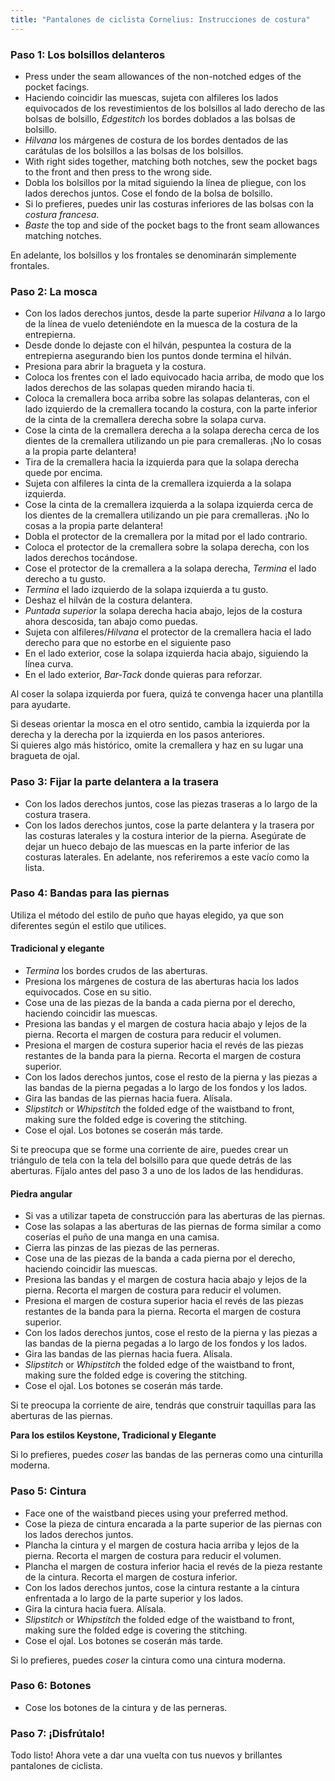 ```yaml
---
title: "Pantalones de ciclista Cornelius: Instrucciones de costura"
---
```


### Paso 1: Los bolsillos delanteros

- Press under the seam allowances of the non-notched edges of the pocket facings.
- Haciendo coincidir las muescas, sujeta con alfileres los lados equivocados de los revestimientos de los bolsillos al lado derecho de las bolsas de bolsillo, _Edgestitch_ los bordes doblados a las bolsas de bolsillo.
- _Hilvana_ los márgenes de costura de los bordes dentados de las carátulas de los bolsillos a las bolsas de los bolsillos.
- With right sides together, matching both notches, sew the pocket bags to the front and then press to the wrong side.
- Dobla los bolsillos por la mitad siguiendo la línea de pliegue, con los lados derechos juntos. Cose el fondo de la bolsa de bolsillo.
- Si lo prefieres, puedes unir las costuras inferiores de las bolsas con la _costura francesa_.
- _Baste_ the top and side of the pocket bags to the front seam allowances matching notches.

<Note>

En adelante, los bolsillos y los frontales se denominarán simplemente frontales.

</Note>

### Paso 2: La mosca

- Con los lados derechos juntos, desde la parte superior _Hilvana_ a lo largo de la línea de vuelo deteniéndote en la muesca de la costura de la entrepierna.
- Desde donde lo dejaste con el hilván, pespuntea la costura de la entrepierna asegurando bien los puntos donde termina el hilván.
- Presiona para abrir la bragueta y la costura.
- Coloca los frentes con el lado equivocado hacia arriba, de modo que los lados derechos de las solapas queden mirando hacia ti.
- Coloca la cremallera boca arriba sobre las solapas delanteras, con el lado izquierdo de la cremallera tocando la costura, con la parte inferior de la cinta de la cremallera derecha sobre la solapa curva.
- Cose la cinta de la cremallera derecha a la solapa derecha cerca de los dientes de la cremallera utilizando un pie para cremalleras. ¡No lo cosas a la propia parte delantera!
- Tira de la cremallera hacia la izquierda para que la solapa derecha quede por encima.
- Sujeta con alfileres la cinta de la cremallera izquierda a la solapa izquierda.
- Cose la cinta de la cremallera izquierda a la solapa izquierda cerca de los dientes de la cremallera utilizando un pie para cremalleras. ¡No lo cosas a la propia parte delantera!
- Dobla el protector de la cremallera por la mitad por el lado contrario.
- Coloca el protector de la cremallera sobre la solapa derecha, con los lados derechos tocándose.
- Cose el protector de la cremallera a la solapa derecha, _Termina_ el lado derecho a tu gusto.
- _Termina_ el lado izquierdo de la solapa izquierda a tu gusto.
- Deshaz el hilván de la costura delantera.
- _Puntada superior_ la solapa derecha hacia abajo, lejos de la costura ahora descosida, tan abajo como puedas.
- Sujeta con alfileres/_Hilvana_ el protector de la cremallera hacia el lado derecho para que no estorbe en el siguiente paso
- En el lado exterior, cose la solapa izquierda hacia abajo, siguiendo la línea curva.
- En el lado exterior, _Bar-Tack_ donde quieras para reforzar.

<Tip>

Al coser la solapa izquierda por fuera, quizá te convenga hacer una plantilla para ayudarte.

</Tip>

<Note>

Si deseas orientar la mosca en el otro sentido, cambia la izquierda por la derecha y la derecha por la izquierda en los pasos anteriores.  
Si quieres algo más histórico, omite la cremallera y haz en su lugar una bragueta de ojal.

</Note>

### Paso 3: Fijar la parte delantera a la trasera

- Con los lados derechos juntos, cose las piezas traseras a lo largo de la costura trasera.
- Con los lados derechos juntos, cose la parte delantera y la trasera por las costuras laterales y la costura interior de la pierna. Asegúrate de dejar un hueco debajo de las muescas en la parte inferior de las costuras laterales. En adelante, nos referiremos a este vacío como la lista.

### Paso 4: Bandas para las piernas

Utiliza el método del estilo de puño que hayas elegido, ya que son diferentes según el estilo que utilices.

#### Tradicional y elegante

- _Termina_ los bordes crudos de las aberturas.
- Presiona los márgenes de costura de las aberturas hacia los lados equivocados. Cose en su sitio.
- Cose una de las piezas de la banda a cada pierna por el derecho, haciendo coincidir las muescas.
- Presiona las bandas y el margen de costura hacia abajo y lejos de la pierna. Recorta el margen de costura para reducir el volumen.
- Presiona el margen de costura superior hacia el revés de las piezas restantes de la banda para la pierna. Recorta el margen de costura superior.
- Con los lados derechos juntos, cose el resto de la pierna y las piezas a las bandas de la pierna pegadas a lo largo de los fondos y los lados.
- Gira las bandas de las piernas hacia fuera. Alísala.
- _Slipstitch_ or _Whipstitch_ the folded edge of the waistband to front, making sure the folded edge is covering the stitching.
- Cose el ojal. Los botones se coserán más tarde.

<Note>

Si te preocupa que se forme una corriente de aire, puedes crear un triángulo de tela con la tela del bolsillo para que quede detrás de las aberturas. Fíjalo antes del paso 3 a uno de los lados de las hendiduras.

</Note>

#### Piedra angular

- Si vas a utilizar tapeta de construcción para las aberturas de las piernas.
- Cose las solapas a las aberturas de las piernas de forma similar a como coserías el puño de una manga en una camisa.
- Cierra las pinzas de las piezas de las perneras.
- Cose una de las piezas de la banda a cada pierna por el derecho, haciendo coincidir las muescas.
- Presiona las bandas y el margen de costura hacia abajo y lejos de la pierna. Recorta el margen de costura para reducir el volumen.
- Presiona el margen de costura superior hacia el revés de las piezas restantes de la banda para la pierna. Recorta el margen de costura superior.
- Con los lados derechos juntos, cose el resto de la pierna y las piezas a las bandas de la pierna pegadas a lo largo de los fondos y los lados.
- Gira las bandas de las piernas hacia fuera. Alísala.
- _Slipstitch_ or _Whipstitch_ the folded edge of the waistband to front, making sure the folded edge is covering the stitching.
- Cose el ojal. Los botones se coserán más tarde.

<Note>

Si te preocupa la corriente de aire, tendrás que construir taquillas para las aberturas de las piernas.

</Note>

<Note>

**Para los estilos Keystone, Tradicional y Elegante**

Si lo prefieres, puedes _coser_ las bandas de las perneras como una cinturilla moderna.

</Note>

### Paso 5: Cintura

- Face one of the waistband pieces using your preferred method.
- Cose la pieza de cintura encarada a la parte superior de las piernas con los lados derechos juntos.
- Plancha la cintura y el margen de costura hacia arriba y lejos de la pierna. Recorta el margen de costura para reducir el volumen.
- Plancha el margen de costura inferior hacia el revés de la pieza restante de la cintura. Recorta el margen de costura inferior.
- Con los lados derechos juntos, cose la cintura restante a la cintura enfrentada a lo largo de la parte superior y los lados.
- Gira la cintura hacia fuera. Alísala.
- _Slipstitch_ or _Whipstitch_ the folded edge of the waistband to front, making sure the folded edge is covering the stitching.
- Cose el ojal. Los botones se coserán más tarde.

<Note>

Si lo prefieres, puedes _coser_ la cintura como una cintura moderna.

</Note>

### Paso 6: Botones

- Cose los botones de la cintura y de las perneras.

### Paso 7: ¡Disfrútalo!

Todo listo! Ahora vete a dar una vuelta con tus nuevos y brillantes pantalones de ciclista.
